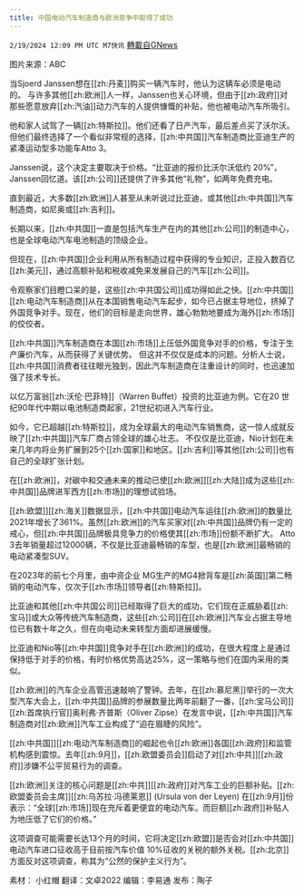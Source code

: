 ```yaml
---
title: 中国电动汽车制造商与欧洲竞争中取得了成功
---
```

`2/19/2024 12:09 PM UTC M7快讯` [轉載自GNews](https://gnews.org/articles/2322748)

图片来源：ABC

当Sjoerd Janssen想在[[zh:丹麦]]购买一辆汽车时，他认为这辆车必须是电动的。
与许多其他[[zh:欧洲]]人一样，Janssen也关心环境，但由于[[zh:政府]]对那些愿意放弃[[zh:汽油]]动力汽车的人提供慷慨的补贴，他也被电动汽车所吸引。

他和家人试驾了一辆[[zh:特斯拉]]。他们还看了日产汽车，最后差点买了沃尔沃。但他们最终选择了一个看似非常规的选择，[[zh:中共国]]汽车制造商比亚迪生产的紧凑运动型多功能车Atto 3。

Janssen说，这个决定主要取决于价格。“比亚迪的报价比沃尔沃低约 20%”，Janssen回忆道。该[[zh:公司]]还提供了许多其他“礼物”，如两年免费充电。

直到最近，大多数[[zh:欧洲]]人甚至从未听说过比亚迪，或其他[[zh:中共国]]汽车制造商，如尼奥或[[zh:吉利]]。

长期以来，[[zh:中共国]]一直是包括汽车生产在内的其他[[zh:公司]]的制造中心，也是全球电动汽车电池制造的顶级企业。

但现在，[[zh:中共国]]企业利用从所有制造过程中获得的专业知识，正投入数百亿[[zh:美元]]，通过高额补贴和税收减免来发展自己的汽车[[zh:公司]]。

令观察家们目瞪口呆的是，这些[[zh:中共国公司]]成功得如此之快。[[zh:中共国]][[zh:电动汽车制造商]]从在本国销售电动汽车起步，如今已占据主导地位，挤掉了外国竞争对手。现在，他们的目标是走向世界，雄心勃勃地要成为海外[[zh:市场]]的佼佼者。

[[zh:中共国]]汽车制造商在本国[[zh:市场]]上压低外国竞争对手的价格，专注于生产廉价汽车，从而获得了关键优势。
但这并不仅仅是成本的问题。分析人士说，[[zh:中共国]]消费者往往眼光独到，因此汽车制造商在注重设计的同时，也迅速加强了技术专长。

以亿万富翁[[zh:沃伦·巴菲特]]（Warren Buffet）投资的比亚迪为例。它在20 世纪90年代中期以电池制造商起家，21世纪初进入汽车行业。

如今，它已超越[[zh:特斯拉]]，成为全球最大的电动汽车销售商，这一惊人成就反映了[[zh:中共国]]汽车厂商占领全球的雄心壮志。
不仅仅是比亚迪，Nio计划在未来几年内将业务扩展到25个[[zh:国家]]和地区。[[zh:吉利]]等其他[[zh:公司]]也有自己的全球扩张计划。

在[[zh:欧洲]]，对碳中和交通未来的推动已使[[zh:欧洲]][[zh:大陆]]成为这些[[zh:中共国]]品牌进军西方[[zh:市场]]的理想试验场。

[[zh:欧盟]][[zh:海关]]数据显示，[[zh:中共国]]电动汽车运往[[zh:欧洲]]的数量比2021年增长了361%。虽然[[zh:欧洲]]的汽车买家对[[zh:中共国]]品牌仍有一定的戒心，但[[zh:中共国]]品牌极具竞争力的价格使其[[zh:市场]]份额不断扩大。
Atto 3去年销量超过12000辆，不仅是比亚迪最畅销的车型，也是[[zh:欧洲]]最畅销的电动紧凑型SUV。

在2023年的前七个月里，由中资企业 MG生产的MG4掀背车是[[zh:英国]]第二畅销的电动汽车，仅次于[[zh:市场]]领导者[[zh:特斯拉]]。

比亚迪和其他[[zh:中共国公司]]已经取得了巨大的成功，它们现在正威胁着[[zh:宝马]]或大众等传统汽车制造商，这些[[zh:公司]]在[[zh:欧洲]]汽车业占据主导地位已有数十年之久，但在向电动未来转型方面却进展缓慢。

比亚迪和Nio等[[zh:中共国]]竞争对手在[[zh:欧洲]]的成功，在很大程度上是通过保持低于对手的价格，有时价格优势高达25%，这一策略与他们在国内采用的类似。

[[zh:欧洲]]的汽车企业高管迅速敲响了警钟。去年，在[[zh:慕尼黑]]举行的一次大型汽车大会上，[[zh:中共国]]品牌的参展数量比两年前翻了一番，[[zh:宝马公司]][[zh:首席执行官]]奥利弗·齐普斯（Oliver Zipse）在发言中说，[[zh:中共国]]汽车制造商对[[zh:欧洲]]汽车工业构成了“迫在眉睫的风险”。

[[zh:中共国]][[zh:电动汽车制造商]]的崛起也令[[zh:欧洲]]各国[[zh:政府]]和监管机构感到震惊。去年[[zh:9月]]，[[zh:欧盟委员会]]启动了对[[zh:中共]][[zh:政府]]涉嫌不公平贸易行为的调查。

[[zh:欧洲]]关注的核心问题是[[zh:中共]][[zh:政府]]对汽车工业的巨额补贴。[[zh:欧盟委员会主席]][[zh:乌苏拉·冯德莱恩]] (Ursula von der Leyen) 在[[zh:9月]]份表示：“全球[[zh:市场]]现在充斥着更便宜的电动汽车。而巨额[[zh:政府]]补贴人为地压低了它们的价格。”

这项调查可能需要长达13个月的时间，它将决定[[zh:欧盟]]是否会对[[zh:中共国]]电动汽车进口征收高于目前按汽车价值 10%征收的关税的额外关税。[[zh:北京]]方面反对这项调查，称其为“公然的保护主义行为”。

          
素材： 小红帽    翻译：文卓2022    编辑：李易通  发布：陶子

